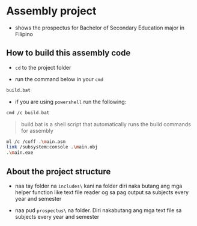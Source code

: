 # Assembly project

- shows the prospectus for Bachelor of Secondary Education major in Filipino

## How to build this assembly code

- `cd` to the project folder

- run the command below in your `cmd`

```sh
build.bat
```

- if you are using `powershell` run the following:

```sh
cmd /c build.bat
```

> build.bat is a shell script that automatically runs the build commands for assembly
```sh
ml /c /coff .\main.asm
link /subsystem:console .\main.obj
.\main.exe
```

## About the project structure

- naa tay folder na `includes\` kani na folder diri naka butang ang mga helper function like text file reader og sa pag output sa subjects every year and semester

- naa pud `prospectus\` na folder. Diri nakabutang ang mga text file sa subjects every year and semester
